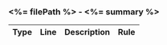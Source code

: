 
### <%= filePath %> - <%= summary %>

| Type | Line | Description | Rule |
| --- | --- | --- | --- |
